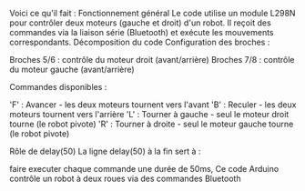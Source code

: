 Voici ce qu'il fait :
Fonctionnement général
Le code utilise un module L298N pour contrôler deux moteurs (gauche et droit) d'un robot. Il reçoit des commandes via la liaison série (Bluetooth) et exécute les mouvements correspondants.
Décomposition du code
Configuration des broches :

Broches 5/6 : contrôle du moteur droit (avant/arrière)
Broches 7/8 : contrôle du moteur gauche (avant/arrière)

Commandes disponibles :

'F' : Avancer - les deux moteurs tournent vers l'avant
'B' : Reculer - les deux moteurs tournent vers l'arrière
'L' : Tourner à gauche - seul le moteur droit tourne (le robot pivote)
'R' : Tourner à droite - seul le moteur gauche tourne (le robot pivote)

Rôle de delay(50)
La ligne delay(50) à la fin sert à :

faire executer chaque commande une durée de 50ms, Ce code Arduino contrôle un robot à deux roues via des commandes Bluetooth

